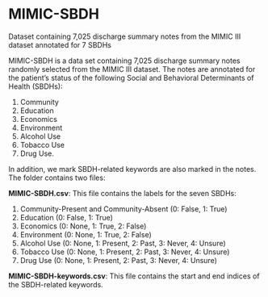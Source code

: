 # MIMIC-SBDH
Dataset containing 7,025 discharge summary notes from the MIMIC III dataset annotated for 7 SBDHs

MIMIC-SBDH is a data set containing 7,025 discharge summary notes randomly selected from the MIMIC III dataset.  The notes are annotated for the patient’s status of the following Social and Behavioral Determinants of Health (SBDHs):
1. Community
2. Education
3. Economics
4. Environment
5. Alcohol Use
6. Tobacco Use
7. Drug Use.

In addition, we mark SBDH-related keywords are also marked in the notes. The folder contains two files:

**MIMIC-SBDH.csv**: This file contains the labels for the seven SBDHs:
1. Community-Present and Community-Absent (0: False, 1: True)
2. Education (0: False, 1: True)
3. Economics (0: None, 1: True, 2: False)
4. Environment (0: None, 1: True, 2: False)
5. Alcohol Use (0: None, 1: Present, 2: Past, 3: Never, 4: Unsure)
6. Tobacco Use (0: None, 1: Present, 2: Past, 3: Never, 4: Unsure)
7. Drug Use (0: None, 1: Present, 2: Past, 3: Never, 4: Unsure)
 
**MIMIC-SBDH-keywords.csv**: This file contains the start and end indices of the SBDH-related keywords.


